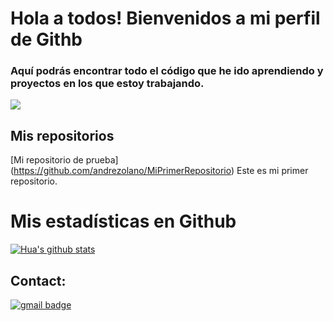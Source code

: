# Hola a todos! Bienvenidos a mi perfil de Githb

### Aquí podrás encontrar todo el código que he ido aprendiendo y proyectos en los que estoy trabajando.

![](https://eu01.edcwb.com/buscador/img/centros/logogrande/54264-96ad66dde92147e5a95f5750cd9132d3.jpg)

## Mis repositorios

[Mi repositorio de prueba] (https://github.com/andrezolano/MiPrimerRepositorio) Este es mi primer repositorio.

# Mis estadísticas en Github
[![Hua's github stats](https://github-readme-stats.vercel.app/api?username=andrezolano&show_icons=true&theme=dark)](https://github.com/andrezolano/github-readme-stats)

## Contact:
[![gmail badge](https:/img.shields.io/badge/-andrezolano.ve@gmail.com-c14438?style=flat-square&logo=Gmail&logoColor=white&link=mailto:andrezolano.ve@gmail.com)](mailto:andrezolano.ve@gmail.com)
